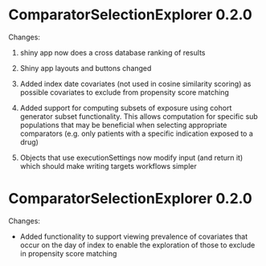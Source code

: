 ComparatorSelectionExplorer 0.2.0
=================================

Changes:

1. shiny app now does a cross database ranking of results

2. Shiny app layouts and buttons changed

3. Added index date covariates (not used in cosine similarity scoring) as possible covariates to exclude from propensity
score matching

4. Added support for computing subsets of exposure using cohort generator subset functionality. This allows computation
for specific sub populations that may be beneficial when selecting appropriate comparators (e.g. only patients with
a specific indication exposed to a drug)

5. Objects that use executionSettings now modify input (and return it) which should make writing targets workflows
simpler

ComparatorSelectionExplorer 0.2.0
=================================

Changes:

* Added functionality to support viewing prevalence of covariates that occur on the day of index to enable the 
exploration of those to exclude in propensity score matching